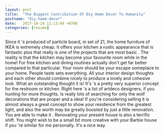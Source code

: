 ```yaml
---
layout: post
title:  "The Biggest Contribution Of Diy Home Decor To Humanity"
postname: "diy-home-decor"
date:   2017-10-24 11:13:04 +0700
categories: [resume]
---
```

Since it 's produced of particle board, in set of 21, the home furniture of IKEA is extremely cheap. It offers your kitchen a rustic appearance that is fantastic plus that really is one of the projects that are most basic . The reality is that the kitchen may become your favourite room while in the home! For free kitchen and dining routines actually don't get far better compared to that particular. Your room should be your escape someplace to your home. People taste sets everything. All your interior design thoughts and each other should combine nicely to produce a lovely and cohesive look. What an outstanding thought it is! It's 's a pretty very superior concept for the restroom or kitchen. Right here 's a list of artdeco designers, if you hunting for more thoughts. Is really lots of searching for only the wolf decorations that are proper and a idea! If you're considering selling it is almost always a great concept to show your residence from the greatest light, and also the worth may be greatly boosted by just a little renovation. You are able to make it . Renovating your present house is also a terrific shift. You might wish to be a small bit more creative with your Barbie house if you 're similar for me personally. It's a nice way.
